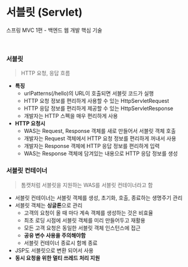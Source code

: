 # 서블릿 (Servlet)
스프링 MVC 1편 - 백엔드 웹 개발 핵심 기술

<br>

### 서블릿
> HTTP 요청, 응답 흐름
* **특징**
  * urlPatterns(/hello)의 URL이 호출되면 서블릿 코드가 실행
  * HTTP 요청 정보를 편리하게 사용할 수 있는 HttpServletRequest
  * HTTP 응답 정보를 편리하게 제공할 수 있는 HttpServletResponse
  * 개발자는 HTTP 스펙을 매우 편리하게 사용
* **HTTP 요청시**
  * WAS는 Request, Response 객체를 새로 만들어서 서블릿 객체 호출
  * 개발자는 Request 객체에서 HTTP 요청 정보를 편리하게 꺼내서 사용
  * 개발자는 Response 객체에 HTTP 응답 정보를 편리하게 입력
  * WAS는 Response 객체에 담겨있는 내용으로 HTTP 응답 정보를 생성

### 서블릿 컨테이너
> 톰캣처럼 서블릿을 지원하는 WAS를 서블릿 컨테이너라고 함
* 서블릿 컨테이너는 서블릿 객체를 생성, 초기화, 호출, 종료하는 생명주기 관리
* 서블릿 객체는 **싱글톤**으로 관리
  * 고객의 요청이 올 때 마다 계속 객체를 생성하는 것은 비효율
  * 최초 로딩 시점에 서블릿 객체를 미리 만들어두고 재활용
  * 모든 고객 요청은 동일한 서블릿 객체 인스턴스에 접근
  * **공유 변수 사용을 주의해야함**
  * 서블릿 컨테이너 종료시 함께 종료
* JSP도 서블릿으로 변환 되어서 사용
* **동시 요청을 위한 멀티 쓰레드 처리 지원**

### 

